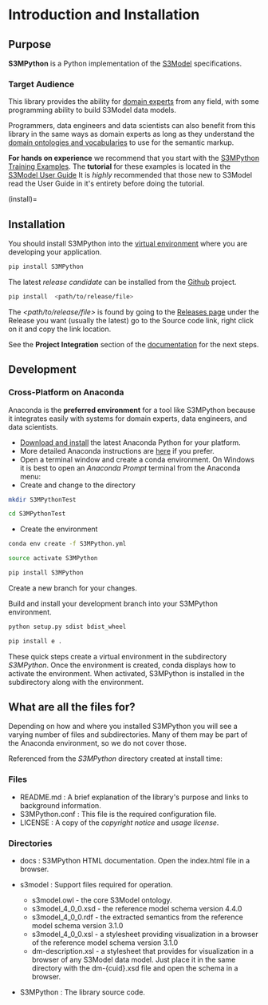 # Introduction and Installation

## Purpose

**S3MPython** is a Python implementation of the [S3Model](https://s3model.com) specifications.

### Target Audience

This library provides the ability for [domain experts](https://s3model.com/specifications/docs/glossary.html#domain-expert) from any field, with some programming
ability to build S3Model data models.

Programmers, data engineers and data scientists can also benefit from this library in the same ways as
domain experts as long as they understand the [domain ontologies and vocabularies](https://s3model.com/specifications/docs/glossary.html#ontology) to use for the semantic markup.

**For hands on experience** we recommend that you start with the [S3MPython Training Examples](https://github.com/twcook/S3M_Python_Training_examples). The **tutorial** for these examples is located in the [S3Model User Guide](https://s3model.com/userguide/docs/index.html) It is *highly* recommended that those new to S3Model read the User Guide in it's entirety before doing the tutorial.

(install)=

## Installation

You should install S3MPython into the [virtual environment](https://docs.python.org/3/tutorial/venv.html) where you are developing your application.

```sh
pip install S3MPython
```

The latest *release candidate* can be installed from the [Github](https://github.com/twcook/S3M_Python/) project.

```sh
pip install  <path/to/release/file>
```

The *\<path/to/release/file>* is found by going to the [Releases page](https://github.com/twcook/S3M_Python/releases) under the Release you want (usually the latest) go to the Source code link, right click on it and copy the link location.

See the **Project Integration** section of the [documentation](https://s3model.com/S3MPython/docs/config.html) for the next steps.

## Development

### Cross-Platform on Anaconda

Anaconda is the **preferred environment** for a tool like S3MPython because it integrates easily with systems for domain experts, data engineers, and data scientists.

- [Download and install](https://www.continuum.io/downloads) the latest Anaconda Python for your platform.
- More detailed Anaconda instructions are [here](https://docs.continuum.io/anaconda/install/)  if you prefer.
- Open a terminal window and create a conda environment. On Windows it is best to open an *Anaconda Prompt* terminal from the Anaconda menu:
- Create and change to the directory

```sh
mkdir S3MPythonTest
```

```sh
cd S3MPythonTest
```

- Create the environment

```sh
conda env create -f S3MPython.yml
```

```sh
source activate S3MPython
```

```sh
pip install S3MPython
```

Create a new branch for your changes.

Build and install your development branch into your S3MPython environment.

```sh
python setup.py sdist bdist_wheel

pip install e .
```

These quick steps create a virtual environment in the subdirectory *S3MPython*.
Once the environment is created, conda displays how to activate the environment.
When activated, S3MPython is installed in the subdirectory along with the environment.

## What are all the files for?

Depending on how and where you installed S3MPython you will see a varying number of files and
subdirectories. Many of them may be part of the Anaconda environment, so we do not cover those.

Referenced from the *S3MPython* directory created at install time:

### Files

- README.md
  : A brief explanation of the library's purpose and links to background information.
- S3MPython.conf
  : This file is the required configuration file.
- LICENSE
  : A copy of the *copyright notice* and *usage license*.

### Directories

- docs
  : S3MPython HTML documentation. Open the index.html file in a browser.
- s3model
  : Support files required for operation.

    - s3model.owl - the core S3Model ontology.
    - s3model_4_0_0.xsd - the reference model schema version 4.4.0
    - s3model_4_0_0.rdf - the extracted semantics from the reference model schema version 3.1.0
    - s3model_4_0_0.xsl - a stylesheet providing visualization in a browser of the reference model schema version 3.1.0
    - dm-description.xsl - a stylesheet that provides for visualization in a browser of any S3Model data model. Just place it in the same directory with the dm-\{cuid}.xsd file and open the schema in a browser.
- S3MPython
  : The library source code.
